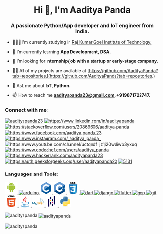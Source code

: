 <h1 align="center">Hi 👋, I'm Aaditya Panda</h1>
<h3 align="center">A passionate Python/App developer and IoT engineer from India.</h3>

- 🧑🏽‍🎓 I’m currently studying in [Raj Kumar Goel Institute of Technology.](https://rkgit.edu.in)

- 🌱 I’m currently learning **App Development, DSA.**

- 🤝 I’m looking for **internship/job with a startup or early-stage company.**

- 👨‍💻 All of my projects are available at [https://github.com/AadityaPanda?tab=repositories.](https://github.com/AadityaPanda?tab=repositories.)

- 💬 Ask me about **IoT, Python.**

- 📫 How to reach me **aadityapanda23@gmail.com, +919871722747.**

<h3 align="left">Connect with me:</h3>
<p align="left">
<a href="https://twitter.com/aadityapanda23" target="blank"><img align="center" src="https://raw.githubusercontent.com/rahuldkjain/github-profile-readme-generator/master/src/images/icons/Social/twitter.svg" alt="aadityapanda23" height="30" width="40" /></a>
<a href="https://linkedin.com/in/https://www.linkedin.com/in/aadityapanda" target="blank"><img align="center" src="https://raw.githubusercontent.com/rahuldkjain/github-profile-readme-generator/master/src/images/icons/Social/linked-in-alt.svg" alt="https://www.linkedin.com/in/aadityapanda" height="30" width="40" /></a>
<a href="https://stackoverflow.com/users/https://stackoverflow.com/users/20869606/aaditya-panda" target="blank"><img align="center" src="https://raw.githubusercontent.com/rahuldkjain/github-profile-readme-generator/master/src/images/icons/Social/stack-overflow.svg" alt="https://stackoverflow.com/users/20869606/aaditya-panda" height="30" width="40" /></a>
<a href="https://fb.com/https://www.facebook.com/aaditya.panda.23" target="blank"><img align="center" src="https://raw.githubusercontent.com/rahuldkjain/github-profile-readme-generator/master/src/images/icons/Social/facebook.svg" alt="https://www.facebook.com/aaditya.panda.23" height="30" width="40" /></a>
<a href="https://instagram.com/https://www.instagram.com/_aaditya_panda_" target="blank"><img align="center" src="https://raw.githubusercontent.com/rahuldkjain/github-profile-readme-generator/master/src/images/icons/Social/instagram.svg" alt="https://www.instagram.com/_aaditya_panda_" height="30" width="40" /></a>
<a href="https://www.youtube.com/c/https://www.youtube.com/channel/uctqndf_jz1j20wdiwb3yxuq" target="blank"><img align="center" src="https://raw.githubusercontent.com/rahuldkjain/github-profile-readme-generator/master/src/images/icons/Social/youtube.svg" alt="https://www.youtube.com/channel/uctqndf_jz1j20wdiwb3yxuq" height="30" width="40" /></a>
<a href="https://www.codechef.com/users/https://www.codechef.com/users/aaditya_panda" target="blank"><img align="center" src="https://cdn.jsdelivr.net/npm/simple-icons@3.1.0/icons/codechef.svg" alt="https://www.codechef.com/users/aaditya_panda" height="30" width="40" /></a>
<a href="https://www.hackerrank.com/https://www.hackerrank.com/aadityapanda23" target="blank"><img align="center" src="https://raw.githubusercontent.com/rahuldkjain/github-profile-readme-generator/master/src/images/icons/Social/hackerrank.svg" alt="https://www.hackerrank.com/aadityapanda23" height="30" width="40" /></a>
<a href="https://auth.geeksforgeeks.org/user/https://auth.geeksforgeeks.org/user/aadityapanda23" target="blank"><img align="center" src="https://raw.githubusercontent.com/rahuldkjain/github-profile-readme-generator/master/src/images/icons/Social/geeks-for-geeks.svg" alt="https://auth.geeksforgeeks.org/user/aadityapanda23" height="30" width="40" /></a>
<a href="https://discord.gg/5131" target="blank"><img align="center" src="https://raw.githubusercontent.com/rahuldkjain/github-profile-readme-generator/master/src/images/icons/Social/discord.svg" alt="5131" height="30" width="40" /></a>
</p>

<h3 align="left">Languages and Tools:</h3>
<p align="left"> <a href="https://developer.android.com" target="_blank" rel="noreferrer"> <img src="https://raw.githubusercontent.com/devicons/devicon/master/icons/android/android-original-wordmark.svg" alt="android" width="40" height="40"/> </a> <a href="https://www.arduino.cc/" target="_blank" rel="noreferrer"> <img src="https://cdn.worldvectorlogo.com/logos/arduino-1.svg" alt="arduino" width="40" height="40"/> </a> <a href="https://www.cprogramming.com/" target="_blank" rel="noreferrer"> <img src="https://raw.githubusercontent.com/devicons/devicon/master/icons/c/c-original.svg" alt="c" width="40" height="40"/> </a> <a href="https://www.w3schools.com/cpp/" target="_blank" rel="noreferrer"> <img src="https://raw.githubusercontent.com/devicons/devicon/master/icons/cplusplus/cplusplus-original.svg" alt="cplusplus" width="40" height="40"/> </a> <a href="https://www.w3schools.com/css/" target="_blank" rel="noreferrer"> <img src="https://raw.githubusercontent.com/devicons/devicon/master/icons/css3/css3-original-wordmark.svg" alt="css3" width="40" height="40"/> </a> <a href="https://dart.dev" target="_blank" rel="noreferrer"> <img src="https://www.vectorlogo.zone/logos/dartlang/dartlang-icon.svg" alt="dart" width="40" height="40"/> </a> <a href="https://www.djangoproject.com/" target="_blank" rel="noreferrer"> <img src="https://cdn.worldvectorlogo.com/logos/django.svg" alt="django" width="40" height="40"/> </a> <a href="https://flutter.dev" target="_blank" rel="noreferrer"> <img src="https://www.vectorlogo.zone/logos/flutterio/flutterio-icon.svg" alt="flutter" width="40" height="40"/> </a> <a href="https://cloud.google.com" target="_blank" rel="noreferrer"> <img src="https://www.vectorlogo.zone/logos/google_cloud/google_cloud-icon.svg" alt="gcp" width="40" height="40"/> </a> <a href="https://git-scm.com/" target="_blank" rel="noreferrer"> <img src="https://www.vectorlogo.zone/logos/git-scm/git-scm-icon.svg" alt="git" width="40" height="40"/> </a> <a href="https://www.w3.org/html/" target="_blank" rel="noreferrer"> <img src="https://raw.githubusercontent.com/devicons/devicon/master/icons/html5/html5-original-wordmark.svg" alt="html5" width="40" height="40"/> </a> <a href="https://www.java.com" target="_blank" rel="noreferrer"> <img src="https://raw.githubusercontent.com/devicons/devicon/master/icons/java/java-original.svg" alt="java" width="40" height="40"/> </a> <a href="https://www.mysql.com/" target="_blank" rel="noreferrer"> <img src="https://raw.githubusercontent.com/devicons/devicon/master/icons/mysql/mysql-original-wordmark.svg" alt="mysql" width="40" height="40"/> </a> <a href="https://pandas.pydata.org/" target="_blank" rel="noreferrer"> <img src="https://raw.githubusercontent.com/devicons/devicon/2ae2a900d2f041da66e950e4d48052658d850630/icons/pandas/pandas-original.svg" alt="pandas" width="40" height="40"/> </a> <a href="https://www.python.org" target="_blank" rel="noreferrer"> <img src="https://raw.githubusercontent.com/devicons/devicon/master/icons/python/python-original.svg" alt="python" width="40" height="40"/> </a> </p>

<p><img align="left" src="https://github-readme-stats.vercel.app/api/top-langs?username=aadityapanda&show_icons=true&locale=en&layout=compact" alt="aadityapanda" /></p>

<p>&nbsp;<img align="center" src="https://github-readme-stats.vercel.app/api?username=aadityapanda&show_icons=true&locale=en" alt="aadityapanda" /></p>

<p><img align="center" src="https://github-readme-streak-stats.herokuapp.com/?user=aadityapanda&" alt="aadityapanda" /></p>
